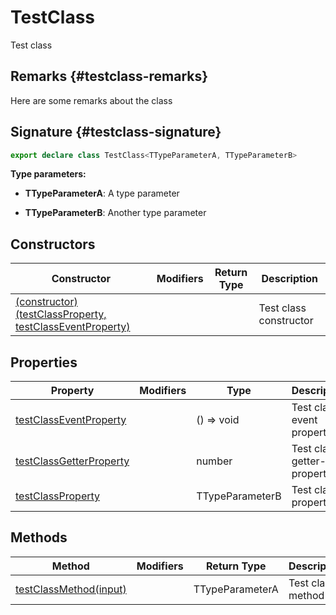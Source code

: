 
# TestClass

Test class

## Remarks {#testclass-remarks}

Here are some remarks about the class

## Signature {#testclass-signature}

```typescript
export declare class TestClass<TTypeParameterA, TTypeParameterB> 
```
<b>Type parameters:</b> 

* <b>TTypeParameterA</b>: A type parameter



* <b>TTypeParameterB</b>: Another type parameter



## Constructors

|  Constructor | Modifiers | Return Type | Description |
|  --- | --- | --- | --- |
|  [(constructor)(testClassProperty, testClassEventProperty)](docs/simple-suite-test/testclass-_constructor_-constructor) |  |  | Test class constructor |

## Properties

|  Property | Modifiers | Type | Description |
|  --- | --- | --- | --- |
|  [testClassEventProperty](docs/simple-suite-test/testclass-testclasseventproperty-property) |  | () =&gt; void | Test class event property |
|  [testClassGetterProperty](docs/simple-suite-test/testclass-testclassgetterproperty-property) |  | number | Test class getter-only property |
|  [testClassProperty](docs/simple-suite-test/testclass-testclassproperty-property) |  | TTypeParameterB | Test class property |

## Methods

|  Method | Modifiers | Return Type | Description |
|  --- | --- | --- | --- |
|  [testClassMethod(input)](docs/simple-suite-test/testclass-testclassmethod-method) |  | TTypeParameterA | Test class method |

